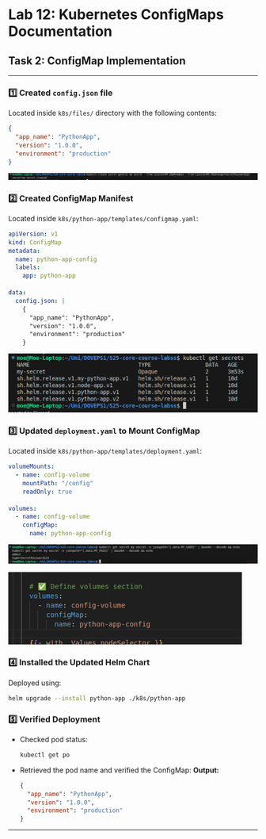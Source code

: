 # Lab 12: Kubernetes ConfigMaps Documentation

## **Task 2: ConfigMap Implementation**

---

### **1️⃣ Created `config.json` file**

Located inside `k8s/files/` directory with the following contents:

```json
{
  "app_name": "PythonApp",
  "version": "1.0.0",
  "environment": "production"
}

```

![image.png](./ScreenshotsLab11/image.png)

### **2️⃣ Created ConfigMap Manifest**

Located inside `k8s/python-app/templates/configmap.yaml`:

```yaml
apiVersion: v1
kind: ConfigMap
metadata:
  name: python-app-config
  labels:
    app: python-app

data:
  config.json: |
    {
      "app_name": "PythonApp",
      "version": "1.0.0",
      "environment": "production"
    }

```

![image.png](./ScreenshotsLab11/image%201.png)

### **3️⃣ Updated `deployment.yaml` to Mount ConfigMap**

Located inside `k8s/python-app/templates/deployment.yaml`:

```yaml
volumeMounts:
  - name: config-volume
    mountPath: "/config"
    readOnly: true

volumes:
  - name: config-volume
    configMap:
      name: python-app-config

```

![image.png](./ScreenshotsLab11/image%202.png)

![image.png](./Screenshotslab12/image%203.png)

### **4️⃣ Installed the Updated Helm Chart**

Deployed using:

```bash
helm upgrade --install python-app ./k8s/python-app

```

### **5️⃣ Verified Deployment**

- Checked pod status:
    
    ```bash
    kubectl get po
    
    ```
    
- Retrieved the pod name and verified the ConfigMap:
**Output:**
    
    ```json
    {
      "app_name": "PythonApp",
      "version": "1.0.0",
      "environment": "production"
    }
    
    ```
    

---

##